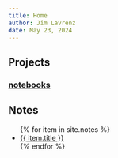 ```yaml
---
title: Home
author: Jim Lavrenz
date: May 23, 2024
---
```


## Projects

### [notebooks](https://jimlavrenz.github.io/notebooks) 

## Notes

<ul>
{% for item in site.notes %}
    <li><a href="{{ item.url }}">{{ item.title }}</a></li>
{% endfor %}
</ul>
